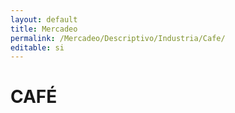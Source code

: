 ```yaml
---
layout: default
title: Mercadeo
permalink: /Mercadeo/Descriptivo/Industria/Cafe/
editable: si
---
```


# CAFÉ

